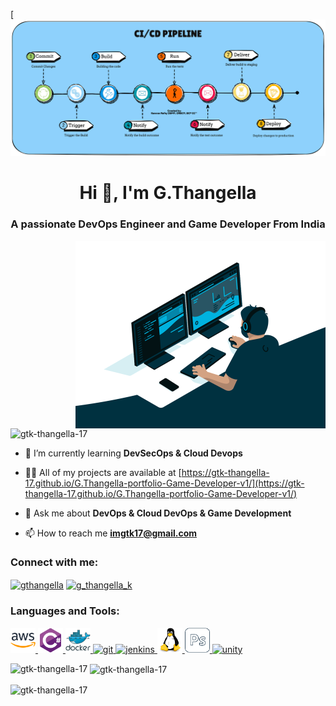 [![MasterHead](https://github.com/GTK-THANGELLA-17/GTK-THANGELLA-17/blob/main/Devops%20gif%204.gif)
<h1 align="center">Hi 👋, I'm G.Thangella</h1>
<h3 align="center">A passionate DevOps Engineer and Game Developer From India</h3>
<img align="right" alt="Coding" width="400" src="https://github.com/GTK-THANGELLA-17/GTK-THANGELLA-17/blob/main/Devops%20Gif%20Image%202.gif">
<p align="left"> <img src="https://komarev.com/ghpvc/?username=gtk-thangella-17&label=Profile%20views&color=0e75b6&style=flat" alt="gtk-thangella-17" /> </p>

- 🌱 I’m currently learning **DevSecOps & Cloud Devops**

- 👨‍💻 All of my projects are available at [https://gtk-thangella-17.github.io/G.Thangella-portfolio-Game-Developer-v1/](https://gtk-thangella-17.github.io/G.Thangella-portfolio-Game-Developer-v1/)

- 💬 Ask me about **DevOps & Cloud DevOps & Game Development**

- 📫 How to reach me **imgtk17@gmail.com**

<h3 align="left">Connect with me:</h3>
<p align="left">
<a href="https://linkedin.com/in/gthangella" target="blank"><img align="center" src="https://raw.githubusercontent.com/rahuldkjain/github-profile-readme-generator/master/src/images/icons/Social/linked-in-alt.svg" alt="gthangella" height="30" width="40" /></a>
<a href="https://instagram.com/g_thangella_k" target="blank"><img align="center" src="https://raw.githubusercontent.com/rahuldkjain/github-profile-readme-generator/master/src/images/icons/Social/instagram.svg" alt="g_thangella_k" height="30" width="40" /></a>
</p>

<h3 align="left">Languages and Tools:</h3>
<p align="left"> <a href="https://aws.amazon.com" target="_blank" rel="noreferrer"> <img src="https://raw.githubusercontent.com/devicons/devicon/master/icons/amazonwebservices/amazonwebservices-original-wordmark.svg" alt="aws" width="40" height="40"/> </a> <a href="https://www.w3schools.com/cs/" target="_blank" rel="noreferrer"> <img src="https://raw.githubusercontent.com/devicons/devicon/master/icons/csharp/csharp-original.svg" alt="csharp" width="40" height="40"/> </a> <a href="https://www.docker.com/" target="_blank" rel="noreferrer"> <img src="https://raw.githubusercontent.com/devicons/devicon/master/icons/docker/docker-original-wordmark.svg" alt="docker" width="40" height="40"/> </a> <a href="https://git-scm.com/" target="_blank" rel="noreferrer"> <img src="https://www.vectorlogo.zone/logos/git-scm/git-scm-icon.svg" alt="git" width="40" height="40"/> </a> <a href="https://www.jenkins.io" target="_blank" rel="noreferrer"> <img src="https://www.vectorlogo.zone/logos/jenkins/jenkins-icon.svg" alt="jenkins" width="40" height="40"/> </a> <a href="https://www.linux.org/" target="_blank" rel="noreferrer"> <img src="https://raw.githubusercontent.com/devicons/devicon/master/icons/linux/linux-original.svg" alt="linux" width="40" height="40"/> </a> <a href="https://www.photoshop.com/en" target="_blank" rel="noreferrer"> <img src="https://raw.githubusercontent.com/devicons/devicon/master/icons/photoshop/photoshop-line.svg" alt="photoshop" width="40" height="40"/> </a> <a href="https://unity.com/" target="_blank" rel="noreferrer"> <img src="https://www.vectorlogo.zone/logos/unity3d/unity3d-icon.svg" alt="unity" width="40" height="40"/> </a> </p>

<p><img align="left" src="https://github-readme-stats.vercel.app/api/top-langs?username=gtk-thangella-17&show_icons=true&locale=en&layout=compact" alt="gtk-thangella-17" /></p>

<p>&nbsp;<img align="center" src="https://github-readme-stats.vercel.app/api?username=gtk-thangella-17&show_icons=true&locale=en" alt="gtk-thangella-17" /></p>

<p><img align="center" src="https://github-readme-streak-stats.herokuapp.com/?user=gtk-thangella-17&" alt="gtk-thangella-17" /></p>

